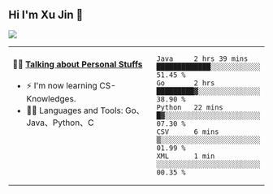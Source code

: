
## Hi I'm Xu Jin 👋
![](https://komarev.com/ghpvc/?username=jiayouxujin&color=brightgreen&label=PROFILE+VIEWS)



<table align="center">
<tr>
<td valign="top" width="60%">

#### 🏋️‍♀️ <a href="https://github.com/jiayouxujin" target="_blank">Talking about Personal Stuffs</a>
<!-- recent_releases starts -->

- ⚡  I'm now learning CS-Knowledges.  
- 🏊‍♂️ Languages and Tools: Go、Java、Python、C
<!-- recent_releases ends -->
</td>
<td>
 
<!--START_SECTION:waka-->

```text
Java     2 hrs 39 mins   █████████████░░░░░░░░░░░░   51.45 %
Go       2 hrs           █████████▓░░░░░░░░░░░░░░░   38.90 %
Python   22 mins         █▓░░░░░░░░░░░░░░░░░░░░░░░   07.30 %
CSV      6 mins          ▒░░░░░░░░░░░░░░░░░░░░░░░░   01.99 %
XML      1 min           ░░░░░░░░░░░░░░░░░░░░░░░░░   00.35 %
```

<!--END_SECTION:waka-->
 
</td>
</tr>
</table>





